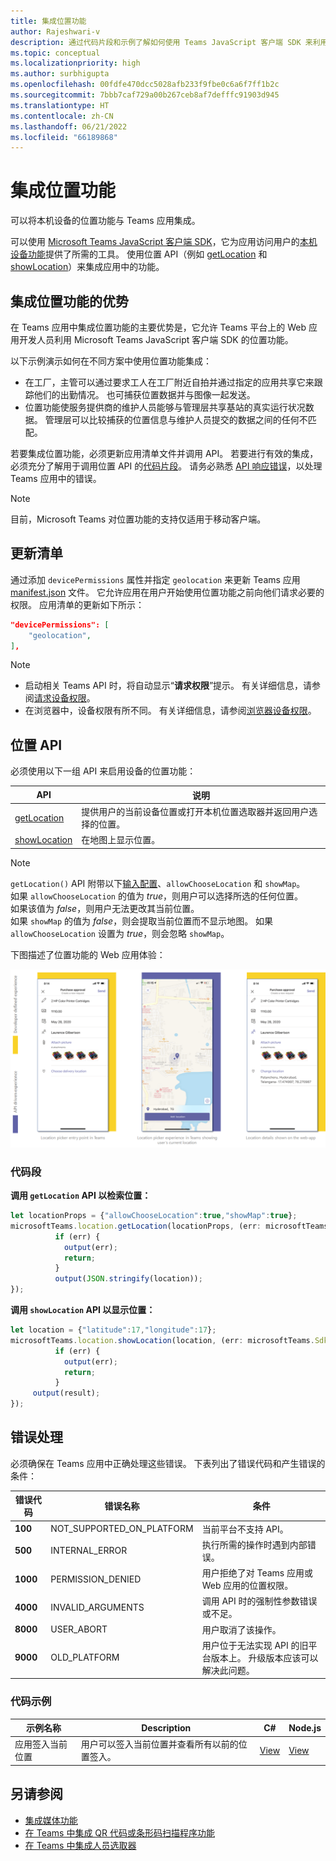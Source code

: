 ```yaml
---
title: 集成位置功能
author: Rajeshwari-v
description: 通过代码片段和示例了解如何使用 Teams JavaScript 客户端 SDK 来利用位置功能。
ms.topic: conceptual
ms.localizationpriority: high
ms.author: surbhigupta
ms.openlocfilehash: 00fdfe470dcc5028afb233f9fbe0c6a6f7ff1b2c
ms.sourcegitcommit: 7bbb7caf729a00b267ceb8af7defffc91903d945
ms.translationtype: HT
ms.contentlocale: zh-CN
ms.lasthandoff: 06/21/2022
ms.locfileid: "66189868"
---
```

# <a name="integrate-location-capabilities"></a>集成位置功能

可以将本机设备的位置功能与 Teams 应用集成。  

可以使用 [Microsoft Teams JavaScript 客户端 SDK](/javascript/api/overview/msteams-client?view=msteams-client-js-latest&preserve-view=true)，它为应用访问用户的[本机设备功能](native-device-permissions.md)提供了所需的工具。 使用位置 API（例如 [getLocation](/javascript/api/@microsoft/teams-js/location.locationprops) 和 [showLocation](/javascript/api/@microsoft/teams-js/location.locationprops?)）来集成应用中的功能。

## <a name="advantages-of-integrating-location-capabilities"></a>集成位置功能的优势

在 Teams 应用中集成位置功能的主要优势是，它允许 Teams 平台上的 Web 应用开发人员利用 Microsoft Teams JavaScript 客户端 SDK 的位置功能。

以下示例演示如何在不同方案中使用位置功能集成：

* 在工厂，主管可以通过要求工人在工厂附近自拍并通过指定的应用共享它来跟踪他们的出勤情况。 也可捕获位置数据并与图像一起发送。
* 位置功能使服务提供商的维护人员能够与管理层共享基站的真实运行状况数据。 管理层可以比较捕获的位置信息与维护人员提交的数据之间的任何不匹配。

若要集成位置功能，必须更新应用清单文件并调用 API。 若要进行有效的集成，必须充分了解用于调用位置 API 的[代码片段](#code-snippets)。
请务必熟悉 [API 响应错误](#error-handling)，以处理 Teams 应用中的错误。

> [!NOTE]
> 目前，Microsoft Teams 对位置功能的支持仅适用于移动客户端。

## <a name="update-manifest"></a>更新清单

通过添加 `devicePermissions` 属性并指定 `geolocation` 来更新 Teams 应用 [manifest.json](../../resources/schema/manifest-schema.md#devicepermissions) 文件。 它允许应用在用户开始使用位置功能之前向他们请求必要的权限。 应用清单的更新如下所示：

``` json
"devicePermissions": [
    "geolocation",
],
```

> [!NOTE]
>
> * 启动相关 Teams API 时，将自动显示“**请求权限**”提示。 有关详细信息，请参阅[请求设备权限](native-device-permissions.md)。
> * 在浏览器中，设备权限有所不同。 有关详细信息，请参阅[浏览器设备权限](browser-device-permissions.md)。

## <a name="location-apis"></a>位置 API

必须使用以下一组 API 来启用设备的位置功能：

| API      | 说明   |
| --- | --- |
|[getLocation](/javascript/api/@microsoft/teams-js/location.locationprops) | 提供用户的当前设备位置或打开本机位置选取器并返回用户选择的位置。 |
|[showLocation](/javascript/api/@microsoft/teams-js/location.locationprops?) | 在地图上显示位置。 |

> [!NOTE]
> `getLocation()` API 附带以下[输入配置](/javascript/api/@microsoft/teams-js/microsoftteams.location.locationprops)、`allowChooseLocation` 和 `showMap`。<br/> 如果 `allowChooseLocation` 的值为 *true*，则用户可以选择所选的任何位置。<br/>  如果该值为 *false*，则用户无法更改其当前位置。<br/> 如果 `showMap` 的值为 *false*，则会提取当前位置而不显示地图。 如果 `allowChooseLocation` 设置为 *true*，则会忽略 `showMap`。

下图描述了位置功能的 Web 应用体验：

![位置功能的 Web 应用体验](../../assets/images/tabs/location-capability.png)

### <a name="code-snippets"></a>代码段

**调用 `getLocation` API 以检索位置：**

```javascript
let locationProps = {"allowChooseLocation":true,"showMap":true};
microsoftTeams.location.getLocation(locationProps, (err: microsoftTeams.SdkError, location: microsoftTeams.location.Location) => {
          if (err) {
            output(err);
            return;
          }
          output(JSON.stringify(location));
});
```

**调用 `showLocation` API 以显示位置：**

```javascript
let location = {"latitude":17,"longitude":17};
microsoftTeams.location.showLocation(location, (err: microsoftTeams.SdkError, result: boolean) => {
          if (err) {
            output(err);
            return;
          }
     output(result);
});
```

## <a name="error-handling"></a>错误处理

必须确保在 Teams 应用中正确处理这些错误。 下表列出了错误代码和产生错误的条件：

|错误代码 |  错误名称     | 条件|
| --------- | --------------- | -------- |
| **100** | NOT_SUPPORTED_ON_PLATFORM | 当前平台不支持 API。|
| **500** | INTERNAL_ERROR | 执行所需的操作时遇到内部错误。|
| **1000** | PERMISSION_DENIED |用户拒绝了对 Teams 应用或 Web 应用的位置权限。|
| **4000** | INVALID_ARGUMENTS | 调用 API 时的强制性参数错误或不足。|
| **8000** | USER_ABORT |用户取消了该操作。|
| **9000** | OLD_PLATFORM | 用户位于无法实现 API 的旧平台版本上。 升级版本应该可以解决此问题。|

### <a name="code-sample"></a>代码示例

|示例名称 | Description | C# | Node.js |
|----------------|-----------------|--------------|--------------|
| 应用签入当前位置 | 用户可以签入当前位置并查看所有以前的位置签入。| [View](https://github.com/OfficeDev/Microsoft-Teams-Samples/tree/main/samples/app-checkin-location/csharp) | [View](https://github.com/OfficeDev/Microsoft-Teams-Samples/tree/main/samples/app-checkin-location/nodejs) |

## <a name="see-also"></a>另请参阅

* [集成媒体功能](media-capabilities.md)
* [在 Teams 中集成 QR 代码或条形码扫描程序功能](qr-barcode-scanner-capability.md)
* [在 Teams 中集成人员选取器](people-picker-capability.md)
